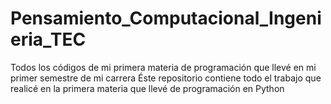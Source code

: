 # Pensamiento_Computacional_Ingenieria_TEC
Todos los códigos de mi primera materia de programación que llevé en mi primer semestre de mi carrera
Éste repositorio contiene todo el trabajo que realicé en la primera materia que llevé de programación en Python
